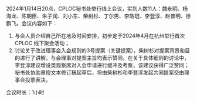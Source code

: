 2024年1月14日20点，CPLOC秘书处举行线上会议，实到人数11人：魏永明、杨海龙、陈朝臣、朱子润、刘小东、柴树杉、丁尔男、李皓琨、李登淳、赵普明、徐鹏飞。会议内容如下：

1. 与会人员介绍自己所在地及时间安排，初步定于2024年4月在杭州举行首次 CPLOC 线下聚会活动；
2. 讨论关于改进理事会入会规则的3号提案（关键提案），柴树杉对提案背景和目的进行了讲解，与会理事对提案主旨均表示赞同。在关于具体细则的讨论中，李登淳建议增设类观察席对入会申请进行缓冲及考察，该建议获得广泛赞同；秘书处协助章程文本修订稿起草后，将由柴树杉和李登淳发起共同提案交由理事会投票表决。

会议时长：1小时
